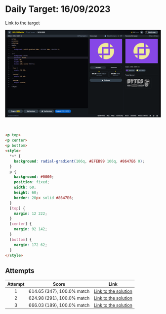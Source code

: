 # Daily Target: 16/09/2023

[Link to the target](https://cssbattle.dev/play/x3AMz335HuaGovK9Tg8i)

![img](../images/target-solution/daily-target_2023-09-16.png)

<br>

```html
<p top>
<p center>
<p bottom>
<style>
  *>* {
    background: radial-gradient(106q, #EFEB99 106q, #8647E6 0);
  }
  p {
    background: #0000;
    position: fixed;
    width: 60;
    height: 60;
    border: 20px solid #8647E6;
  }
  [top] {
    margin: 12 222;
  }
  [center] {
    margin: 92 142;
  }
  [bottom] {
    margin: 172 62;
  }
</style>
```

## Attempts
| Attempt | Score | Link |
|:-:|:-:|:-:|
| 1 | 614.65 {347}, 100.0% match | [Link to the solution](../html/daily-target_2023-09-16_attempt-01.html) |
| 2 | 624.98 {291}, 100.0% match | [Link to the solution](../html/daily-target_2023-09-16_attempt-02.html) |
| 3 | 666.03 {189}, 100.0% match | [Link to the solution](../html/daily-target_2023-09-16_attempt-03.html) |